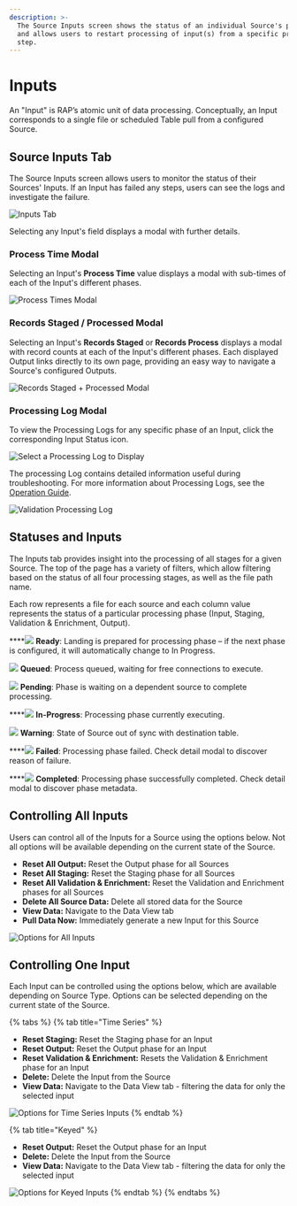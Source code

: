 ```yaml
---
description: >-
  The Source Inputs screen shows the status of an individual Source's processing
  and allows users to restart processing of input(s) from a specific processing
  step.
---
```


# Inputs

An "Input" is RAP’s atomic unit of data processing. Conceptually, an Input corresponds to a single file or scheduled Table pull from a configured Source. 

## Source Inputs Tab <a id="validations-screen"></a>

The Source Inputs screen allows users to monitor the status of their Sources' Inputs. If an Input has failed any steps, users can see the logs and investigate the failure.

![Inputs Tab](../../.gitbook/assets/image%20%2834%29.png)

Selecting any Input's field displays a modal with further details.

### Process Time Modal

Selecting an Input's **Process Time** value displays a modal with sub-times of each of the Input's different phases.

![Process Times Modal](../../.gitbook/assets/image%20%2837%29.png)

### Records Staged / Processed Modal

Selecting an Input's **Records Staged** or **Records Process** displays a modal with record counts at each of the Input's different phases. Each displayed Output links directly to its own page, providing an easy way to navigate a Source's configured Outputs.

![Records Staged + Processed Modal](../../.gitbook/assets/image%20%2866%29.png)

### Processing Log Modal

To view the Processing Logs for any specific phase of an Input, click the corresponding Input Status icon.

![Select a Processing Log to Display](../../.gitbook/assets/image%20%28175%29.png)

The processing Log contains detailed information useful during troubleshooting. For more information about Processing Logs, see the [Operation Guide](../../operation-guide/).

![Validation Processing Log](../../.gitbook/assets/image%20%281%29.png)

## Statuses and Inputs

The Inputs tab provides insight into the processing of all stages for a given Source. The top of the page has a variety of filters, which allow filtering based on the status of all four processing stages, as well as the file path name.

Each row represents a file for each source and each column value represents the status of a particular processing phase \(Input, Staging, Validation & Enrichment, Output\).

\*\*\*\*![](../../.gitbook/assets/ready%20%281%29.png) **Ready**: Landing is prepared for processing phase – if the next phase is configured, it will automatically change to In Progress.

![](../../.gitbook/assets/queued.png) **Queued**: Process queued, waiting for free connections to execute.

![](../../.gitbook/assets/pending%20%281%29.png) **Pending**: Phase is waiting on a dependent source to complete processing.

\*\*\*\*![](../../.gitbook/assets/inprogress.png) **In-Progress**: Processing phase currently executing.

![](../../.gitbook/assets/warning.png) **Warning**: State of Source out of sync with destination table.

\*\*\*\*![](../../.gitbook/assets/failed.png) **Failed**: Processing phase failed. Check detail modal to discover reason of failure.

\*\*\*\*![](../../.gitbook/assets/completed.png) **Completed**: Processing phase successfully completed. Check detail modal to discover phase metadata.

## Controlling All Inputs

Users can control all of the Inputs for a Source using the options below. Not all options will be available depending on the current state of the Source.

* **Reset All Output:** Reset the Output phase for all Sources
* **Reset All Staging:** Reset the Staging phase for all Sources
* **Reset All Validation & Enrichment:** Reset the Validation and Enrichment phases for all Sources
* **Delete All Source Data:** Delete all stored data for the Source
* **View Data:** Navigate to the Data View tab
* **Pull Data Now:** Immediately generate a new Input for this Source

![Options for All Inputs](../../.gitbook/assets/image%20%28123%29.png)

## Controlling One Input

Each Input can be controlled using the options below, which are available depending on Source Type. Options can be selected depending on the current state of the Source.

{% tabs %}
{% tab title="Time Series" %}
* **Reset Staging:** Reset the Staging phase for an Input
* **Reset Output:** Reset the Output phase for an Input
* **Reset Validation & Enrichment:** Resets the Validation & Enrichment phase for an Input
* **Delete:** Delete the Input from the Source
* **View Data:** Navigate to the Data View tab - filtering the data for only the selected input

![Options for Time Series Inputs](../../.gitbook/assets/image%20%2898%29.png)
{% endtab %}

{% tab title="Keyed" %}
* **Reset Output:** Reset the Output phase for an Input
* **Delete:** Delete the Input from the Source
* **View Data:** Navigate to the Data View tab - filtering the data for only the selected input

![Options for Keyed Inputs](../../.gitbook/assets/image%20%28201%29.png)
{% endtab %}
{% endtabs %}

